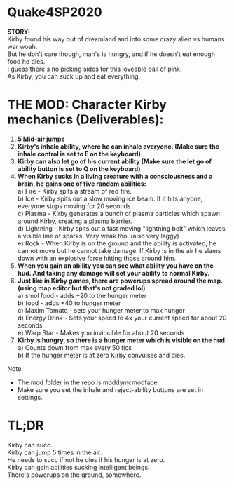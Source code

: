 # Quake4SP2020

**STORY:** <br />
Kirby found his way out of dreamland and into some crazy alien vs humans war woah. <br />
But he don't care though, man's is hungry, and if he doesn't eat enough food he dies. <br />
I guess there's no picking sides for this loveable ball of pink.<br />
As Kirby, you can suck up and eat everything. <br />

# THE MOD: Character Kirby mechanics (Deliverables):
1) **5 Mid-air jumps**
2) **Kirby's inhale ability, where he can inhale everyone. (Make sure the inhale control is set to E on the keyboard)**
3) **Kirby can also let go of his current ability (Make sure the let go of ability button is set to Q on the keyboard)**
4) **When Kirby sucks in a living creature with a consciousness and a brain, he gains one of five random abilities:**<br />
   a) Fire - Kirby spits a stream of red fire.<br />
   b) Ice - Kirby spits out a slow moving ice beam. If it hits anyone, everyone stops moving for 20 seconds. <br />
   c) Plasma - Kirby generates a bunch of plasma particles which spawn around Kirby, creating a plasma barrier. <br />
   d) Lightning - Kirby spits out a fast moving "lightning bolt" which leaves a visible line of sparks. Very weak tho. (also very laggy)<br /> 
   e) Rock - When Kirby is on the ground and the ability is activated, he cannot move but he cannot take damage. If Kirby is in the air he slams down with an explosive force hitting those around him. <br />
5) **When you gain an ability you can see what ability you have on the hud. And taking any damage will set your ability to normal Kirby.**
6) **Just like in Kirby games, there are powerups spread around the map. (using map editor but that's not graded lol)**<br />
   a) smol food - adds +20 to the hunger meter<br />
   b) food - adds +40 to hunger meter<br />
   c) Maxim Tomato - sets your hunger meter to max hunger<br />
   d) Energy Drink - Sets your speed to 4x your current speed for about 20 seconds<br />
   e) Warp Star - Makes you invincible for about 20 seconds<br />
7) **Kirby is hungry, so there is a hunger meter which is visible on the hud.**<br />
   a) Counts down from max every 50 tics<br />
   b) If the hunger meter is at zero Kirby convulses and dies.<br />

Note: 
- The mod folder in the repo is moddymcmodface
- Make sure you set the inhale and reject-ability buttons are set in settings.

# TL;DR<br />
Kirby can succ.<br />
Kirby can jump 5 times in the air.<br />
He needs to succ if not he dies if his hunger is at zero.<br />
Kirby can gain abilities sucking intelligent beings.<br />
There's powerups on the ground, somewhere.<br />



   
